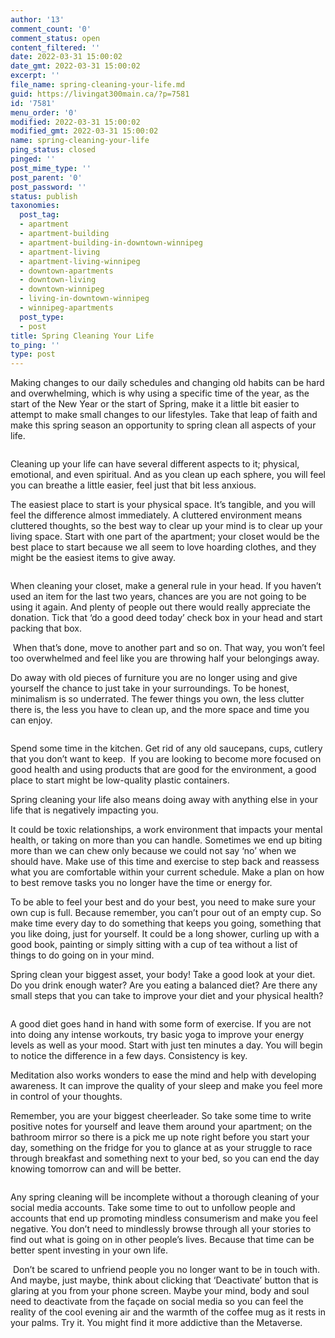 ```yaml
---
author: '13'
comment_count: '0'
comment_status: open
content_filtered: ''
date: 2022-03-31 15:00:02
date_gmt: 2022-03-31 15:00:02
excerpt: ''
file_name: spring-cleaning-your-life.md
guid: https://livingat300main.ca/?p=7581
id: '7581'
menu_order: '0'
modified: 2022-03-31 15:00:02
modified_gmt: 2022-03-31 15:00:02
name: spring-cleaning-your-life
ping_status: closed
pinged: ''
post_mime_type: ''
post_parent: '0'
post_password: ''
status: publish
taxonomies:
  post_tag:
  - apartment
  - apartment-building
  - apartment-building-in-downtown-winnipeg
  - apartment-living
  - apartment-living-winnipeg
  - downtown-apartments
  - downtown-living
  - downtown-winnipeg
  - living-in-downtown-winnipeg
  - winnipeg-apartments
  post_type:
  - post
title: Spring Cleaning Your Life
to_ping: ''
type: post
---
```

<!-- wp:paragraph -->
<p>Making changes to our daily schedules and changing old habits can be hard and overwhelming, which is why using a specific time of the year, as the start of the New Year or the start of Spring, make it a little bit easier to attempt to make small changes to our lifestyles. Take that leap of faith and make this spring season an opportunity to spring clean all aspects of your life.</p>
<!-- /wp:paragraph -->

<!-- wp:image {"id":7582,"sizeSlug":"large","linkDestination":"none"} -->
<figure class="wp-block-image size-large"><img src="https://livingat300main.ca/wp-content/uploads/2022/03/spr6-1024x731.png" alt="" class="wp-image-7582"/></figure>
<!-- /wp:image -->

<!-- wp:paragraph -->
<p>Cleaning up your life can have several different aspects to it; physical, emotional, and even spiritual. And as you clean up each sphere, you will feel you can breathe a little easier, feel just that bit less anxious.</p>
<!-- /wp:paragraph -->

<!-- wp:paragraph -->
<p>The easiest place to start is your physical space. It’s tangible, and you will feel the difference almost immediately. A cluttered environment means cluttered thoughts, so the best way to clear up your mind is to clear up your living space. Start with one part of the apartment; your closet would be the best place to start because we all seem to love hoarding clothes, and they might be the easiest items to give away.</p>
<!-- /wp:paragraph -->

<!-- wp:image {"id":7583,"sizeSlug":"large","linkDestination":"none"} -->
<figure class="wp-block-image size-large"><img src="https://livingat300main.ca/wp-content/uploads/2022/03/spr7-1024x678.png" alt="" class="wp-image-7583"/></figure>
<!-- /wp:image -->

<!-- wp:paragraph -->
<p>When cleaning your closet, make a general rule in your head. If you haven’t used an item for the last two years, chances are you are not going to be using it again. And plenty of people out there would really appreciate the donation. Tick that ‘do a good deed today’ check box in your head and start packing that box.</p>
<!-- /wp:paragraph -->

<!-- wp:paragraph -->
<p>&nbsp;When that’s done, move to another part and so on. That way, you won’t feel too overwhelmed and feel like you are throwing half your belongings away.</p>
<!-- /wp:paragraph -->

<!-- wp:paragraph -->
<p>Do away with old pieces of furniture you are no longer using and give yourself the chance to just take in your surroundings. To be honest, minimalism is so underrated. The fewer things you own, the less clutter there is, the less you have to clean up, and the more space and time you can enjoy.</p>
<!-- /wp:paragraph -->

<!-- wp:image {"id":7584,"sizeSlug":"large","linkDestination":"none"} -->
<figure class="wp-block-image size-large"><img src="https://livingat300main.ca/wp-content/uploads/2022/03/sp6-1024x683.png" alt="" class="wp-image-7584"/></figure>
<!-- /wp:image -->

<!-- wp:paragraph -->
<p>Spend some time in the kitchen. Get rid of any old saucepans, cups, cutlery that you don’t want to keep.&nbsp; If you are looking to become more focused on good health and using products that are good for the environment, a good place to start might be low-quality plastic containers.</p>
<!-- /wp:paragraph -->

<!-- wp:paragraph -->
<p>Spring cleaning your life also means doing away with anything else in your life that is negatively impacting you. </p>
<!-- /wp:paragraph -->

<!-- wp:paragraph -->
<p>It could be toxic relationships, a work environment that impacts your mental health, or taking on more than you can handle. Sometimes we end up biting more than we can chew only because we could not say ‘no’ when we should have. Make use of this time and exercise to step back and reassess what you are comfortable within your current schedule. Make a plan on how to best remove tasks you no longer have the time or energy for.</p>
<!-- /wp:paragraph -->

<!-- wp:paragraph -->
<p>To be able to feel your best and do your best, you need to make sure your own cup is full. Because remember, you can’t pour out of an empty cup. So make time every day to do something that keeps you going, something that you like doing, just for yourself. It could be a long shower, curling up with a good book, painting or simply sitting with a cup of tea without a list of things to do going on in your mind.</p>
<!-- /wp:paragraph -->

<!-- wp:paragraph -->
<p>Spring clean your biggest asset, your body! Take a good look at your diet. Do you drink enough water? Are you eating a balanced diet? Are there any small steps that you can take to improve your diet and your physical health?</p>
<!-- /wp:paragraph -->

<!-- wp:image {"id":7587,"sizeSlug":"large","linkDestination":"none"} -->
<figure class="wp-block-image size-large"><img src="https://livingat300main.ca/wp-content/uploads/2022/03/spr4-1024x683.png" alt="" class="wp-image-7587"/></figure>
<!-- /wp:image -->

<!-- wp:paragraph -->
<p>A good diet goes hand in hand with some form of exercise. If you are not into doing any intense workouts, try basic yoga to improve your energy levels as well as your mood. Start with just ten minutes a day. You will begin to notice the difference in a few days. Consistency is key. &nbsp;</p>
<!-- /wp:paragraph -->

<!-- wp:paragraph -->
<p>Meditation also works wonders to ease the mind and help with developing awareness. It can improve the quality of your sleep and make you feel more in control of your thoughts.</p>
<!-- /wp:paragraph -->

<!-- wp:paragraph -->
<p>Remember, you are your biggest cheerleader. So take some time to write positive notes for yourself and leave them around your apartment; on the bathroom mirror so there is a pick me up note right before you start your day, something on the fridge for you to glance at as your struggle to race through breakfast and something next to your bed, so you can end the day knowing tomorrow can and will be better.</p>
<!-- /wp:paragraph -->

<!-- wp:image {"id":7586,"sizeSlug":"large","linkDestination":"none"} -->
<figure class="wp-block-image size-large"><img src="https://livingat300main.ca/wp-content/uploads/2022/03/spr5-1024x683.png" alt="" class="wp-image-7586"/></figure>
<!-- /wp:image -->

<!-- wp:paragraph -->
<p>Any spring cleaning will be incomplete without a thorough cleaning of your social media accounts. Take some time to out to unfollow people and accounts that end up promoting mindless consumerism and make you feel negative. You don’t need to mindlessly browse through all your stories to find out what is going on in other people’s lives. Because that time can be better spent investing in your own life. </p>
<!-- /wp:paragraph -->

<!-- wp:paragraph -->
<p>&nbsp;Don’t be scared to unfriend people you no longer want to be in touch with.&nbsp; And maybe, just maybe, think about clicking that ‘Deactivate’ button that is glaring at you from your phone screen. Maybe your mind, body and soul need to deactivate from the façade on social media so you can feel the reality of the cool evening air and the warmth of the coffee mug as it rests in your palms. Try it. You might find it more addictive than the Metaverse.</p>
<!-- /wp:paragraph -->